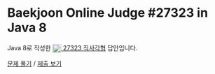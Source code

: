 # Baekjoon Online Judge #27323 in Java 8
Java 8로 작성한 [<img src="https://static.solved.ac/tier_small/1.svg" height="20" align="center">
27323 직사각형](https://www.acmicpc.net/problem/27323) 답안입니다.

[문제 풀기](https://www.acmicpc.net/problem/27323) /
[제출 보기](https://www.acmicpc.net/source/87209835)
